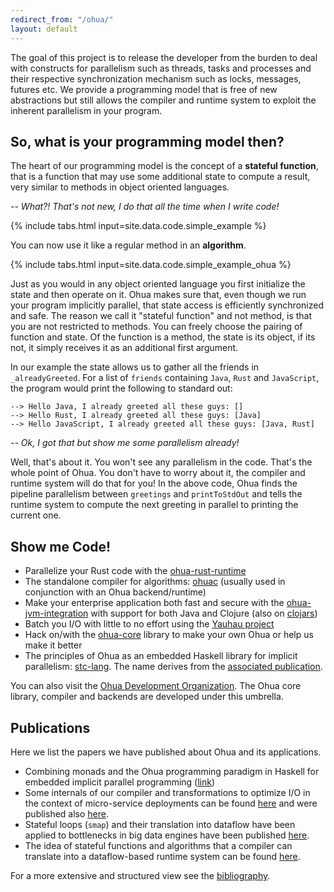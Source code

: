 ```yaml
---
redirect_from: "/ohua/"
layout: default
---
```


The goal of this project is to release the developer from the burden to deal
with constructs for parallelism such as threads, tasks and processes and their
respective synchronization mechanism such as locks, messages, futures etc. We
provide a programming model that is free of new abstractions but still allows
the compiler and runtime system to exploit the inherent parallelism in your
program.

## So, what is your programming model then?

The heart of our programming model is the concept of a **stateful function**,
that is a function that may use some additional state to compute a result, very
similar to methods in object oriented languages.

_-- What?! That's not new, I do that all the time when I write code!_

{% include tabs.html input=site.data.code.simple_example %}

You can now use it like a regular method in an **algorithm**.

{% include tabs.html input=site.data.code.simple_example_ohua %}

Just as you would in any object oriented language you first initialize the state
and then operate on it. Ohua makes sure that, even though we run your program
implicitly parallel, that state access is efficiently synchronized and safe. The
reason we call it "stateful function" and not method, is that you are not
restricted to methods. You can freely choose the pairing of function and state.
Of the function is a method, the state is its object, if its not, it simply
receives it as an additional first argument.

In our example the state allows us to gather all the friends in
`_alreadyGreeted`. For a list of `friends` containing `Java`, `Rust` and
`JavaScript`, the program would print the following to standard out:

```
--> Hello Java, I already greeted all these guys: []
--> Hello Rust, I already greeted all these guys: [Java]
--> Hello JavaScript, I already greeted all these guys: [Java, Rust]
```

_--  Ok, I got that but show me some parallelism already!_

Well, that's about it. You won't see any parallelism in the code. That's the
whole point of Ohua. You don't have to worry about it, the compiler and runtime
system will do that for you! In the above code, Ohua finds the pipeline
parallelism between `greetings` and `printToStdOut` and tells the runtime system
to compute the next greeting in parallel to printing the current one.

## Show me Code!

- Parallelize your Rust code with the
  [ohua-rust-runtime](https://github.com/ohua-dev/ohua-rust-runtime)
- The standalone compiler for algorithms:
  [ohuac](https://github.com/ohua-dev/ohuac) (usually used in conjunction with
  an Ohua backend/runtime)
- Make your enterprise application both fast and secure with the
  [ohua-jvm-integration](https://github.com/ohua-dev/ohua-jvm-integration) with
  support for both Java and Clojure (also on
  [clojars](https://clojars.org/ohua))
- Batch you I/O with little to no effort using the [Yauhau
  project](https://github.com/ohua-dev/yauhau)
- Hack on/with the [ohua-core](https://github.com/ohua-dev/ohua-core) library to
  make your own Ohua or help us make it better
- The principles of Ohua as an embedded Haskell library for implicit
  parallelism: [stc-lang](https://github.com/ohua-dev/stc-lang). The name
  derives from the [associated publication][stc-lang-pub].

You can also visit the [Ohua Development
Organization](https://github.com/ohua-dev). The Ohua core library, compiler and
backends are developed under this umbrella.

## Publications

Here we list the papers we have published about Ohua and its applications.

* Combining monads and the Ohua programming paradigm in Haskell for embedded
  implicit parallel programming ([link][stc-lang-pub])
* Some internals of our compiler and transformations to optimize I/O in the
  context of micro-service deployments can be found [here](/yauhau/) and were
  published also [here](https://dl.acm.org/citation.cfm?id=3179505).
* Stateful loops (`smap`) and their translation into dataflow have been applied
  to bottlenecks in big data engines have been published
  [here](https://cfaed.tu-dresden.de/files/Images/people/chair-cc/publications/1802_Ertel_PMAM.pdf).
* The idea of stateful functions and algorithms that a compiler can translate
  into a dataflow-based runtime system can be found
  [here](https://dl.acm.org/citation.cfm?id=2807431).

For a more extensive and structured view see the [bibliography](/bib/).

[stc-lang-pub]: https://github.com/ohua-dev/stc-lang#publication
